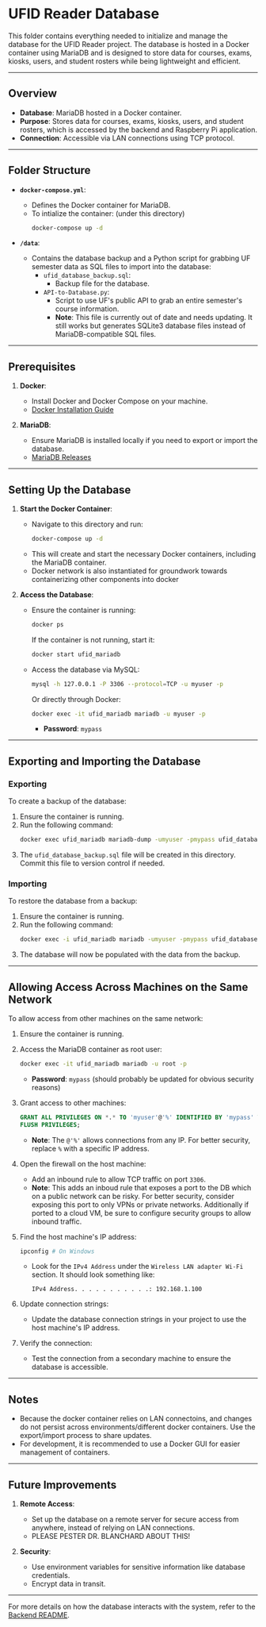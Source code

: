 # UFID Reader Database

This folder contains everything needed to initialize and manage the database for the UFID Reader project. The database is hosted in a Docker container using MariaDB and is designed to store data for courses, exams, kiosks, users, and student rosters while being lightweight and efficient.

---

## Overview

- **Database**: MariaDB hosted in a Docker container.
- **Purpose**: Stores data for courses, exams, kiosks, users, and student rosters, which is accessed by the backend and Raspberry Pi application.
- **Connection**: Accessible via LAN connections using TCP protocol.

---

## Folder Structure

- **`docker-compose.yml`**:

  - Defines the Docker container for MariaDB.
  - To intialize the container: (under this directory)
    ```bash
    docker-compose up -d
    ```

- **`/data`**:
  - Contains the database backup and a Python script for grabbing UF semester data as SQL files to import into the database:
    - `ufid_database_backup.sql`:
      - Backup file for the database.
    - `API-to-Database.py`:
      - Script to use UF's public API to grab an entire semester's course information.
      - **Note**: This file is currently out of date and needs updating. It still works but generates SQLite3 database files instead of MariaDB-compatible SQL files.

---

## Prerequisites

1. **Docker**:

   - Install Docker and Docker Compose on your machine.
   - [Docker Installation Guide](https://docs.docker.com/get-docker/)

2. **MariaDB**:
   - Ensure MariaDB is installed locally if you need to export or import the database.
   - [MariaDB Releases](https://mariadb.org/mariadb/all-releases/)

---

## Setting Up the Database

1. **Start the Docker Container**:

   - Navigate to this directory and run:
     ```bash
     docker-compose up -d
     ```
   - This will create and start the necessary Docker containers, including the MariaDB container.
   - Docker network is also instantiated for groundwork towards containerizing other components into docker

2. **Access the Database**:

   - Ensure the container is running:

     ```bash
     docker ps
     ```

     If the container is not running, start it:

     ```bash
     docker start ufid_mariadb
     ```

   - Access the database via MySQL:
     ```bash
     mysql -h 127.0.0.1 -P 3306 --protocol=TCP -u myuser -p
     ```
     Or directly through Docker:
     ```bash
     docker exec -it ufid_mariadb mariadb -u myuser -p
     ```
     - **Password**: `mypass`

---

## Exporting and Importing the Database

### Exporting

To create a backup of the database:

1. Ensure the container is running.
2. Run the following command:
   ```bash
   docker exec ufid_mariadb mariadb-dump -umyuser -pmypass ufid_database > ufid_database_backup.sql
   ```
3. The `ufid_database_backup.sql` file will be created in this directory. Commit this file to version control if needed.

### Importing

To restore the database from a backup:

1. Ensure the container is running.
2. Run the following command:
   ```bash
   docker exec -i ufid_mariadb mariadb -umyuser -pmypass ufid_database < ufid_database_backup.sql
   ```
3. The database will now be populated with the data from the backup.

---

## Allowing Access Across Machines on the Same Network

To allow access from other machines on the same network:

1. Ensure the container is running.
2. Access the MariaDB container as root user:

   ```bash
   docker exec -it ufid_mariadb mariadb -u root -p
   ```
   - **Password**: `mypass` (should probably be updated for obvious security reasons)
3. Grant access to other machines:

   ```sql
   GRANT ALL PRIVILEGES ON *.* TO 'myuser'@'%' IDENTIFIED BY 'mypass' WITH GRANT OPTION;
   FLUSH PRIVILEGES;
   ```

   - **Note**: The `@'%'` allows connections from any IP. For better security, replace `%` with a specific IP address.


4. Open the firewall on the host machine:

   - Add an inbound rule to allow TCP traffic on port `3306`.
   - **Note**: This adds an inboud rule that exposes a port to the DB which on a public network can be risky. For better security, consider exposing this port to only VPNs or private networks. Additionally if ported to a cloud VM, be sure to configure security groups to allow inbound traffic.

5. Find the host machine's IP address:

   ```bash
   ipconfig # On Windows
   ```

   - Look for the `IPv4 Address` under the `Wireless LAN adapter Wi-Fi` section. It should look something like:
     ```
     IPv4 Address. . . . . . . . . . .: 192.168.1.100
     ```

6. Update connection strings:

   - Update the database connection strings in your project to use the host machine's IP address.

7. Verify the connection:
   - Test the connection from a secondary machine to ensure the database is accessible.

---

## Notes

- Because the docker container relies on LAN connectoins, and changes do not persist across environments/different docker containers. Use the export/import process to share updates.
- For development, it is recommended to use a Docker GUI for easier management of containers.

---

## Future Improvements

1. **Remote Access**:

   - Set up the database on a remote server for secure access from anywhere, instead of relying on LAN connections.
   - PLEASE PESTER DR. BLANCHARD ABOUT THIS!

2. **Security**:
   - Use environment variables for sensitive information like database credentials.
   - Encrypt data in transit.

---

For more details on how the database interacts with the system, refer to the [Backend README](../UFID_Reader_Web_App/fastapi_backend/README.md).
